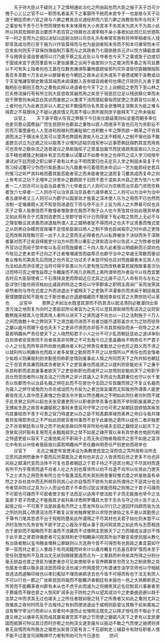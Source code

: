 <!-- { "loadSidebar": true } -->
　　天子待大臣以不疑则上下之情相通此治化之所由起也而大臣之报于天子岂可少愧于心三公之官不以一职而名者盖天下之事靡所不统而未尝专于一也是故与天子论道于朝廷而参六官之政与六卿之教焉且论道经邦而六官六卿之政教皆有所与则天下之事安有不责于已乎然而理势有本末体用有大小务其本不务其末为其大不为其小此所以持其宏纲听其治要而不若百官之琐屑也古谓宰相不亲小事者如此而已后世惑陈平一时之言而为之説曰决狱以廷尉治财以司农礼乐有奉常军旅有将帅宰相者任人授职享其成功而已至于施为兴作皆莫得而与也为是説者知末务而不知本可袭常而未可应变矣何则天子容保四海临制万事而与之其政者乃七唐欲赦呉元济以恱方镇裴度谓不与贼俱全请自督诸将以讨乃能平蔡之乱此处以与夺者也今天下之事或急于边或切于国或未宜于民而羣臣有以更张废置之议闻于庙堂则少为之裁决而多委之有司且要以不可有失上指者何也王嘉在位数务諌诤陈蕃杨震疏佞邪列灾异语皆切直魏徴指陈善否多至数十万言此补以献替者也今朝廷之政未必无失或系于睿德或関于圣教或动于天变惟諌官御史敢语其端而未闻谋猷入告弥缝衮阙者何也傅迁讦政则孔光勇于罢黜杨肜在朝则王商为之奏免此辨以进退者也今天下之士上自朝廷之吏而下至山林之匹夫修洁操行苟有所立则大臣尝收其器而用之矣至于宿恶巨愆足以残民黩化幸而未投于罪罟则未闻显白其状而废放之以激清下流而感起昏俗而犹使之贪爵冐位以居人上者何也凡为此者岂非以人君之权不敢侵而功名贵其全欤惟明主深察夫为臣之难与得君之不易既待之不疑以通其情又亮其不侵以责所报则庶乎能释天下之所未喻矣
　　议官上
　　天下承平既乆任官之弊极于今日矣仕路益寛纷纭坌塞而朝多幸位也吏员愈众国费益广而生民困穷也郡县之重牧以匪人而徳泽不宣也日月为劳职业不厉而万事堕废也人人竞进茍觊禄利而亷耻销亡也积数十年之弊而欲一朝革之不穷其源而决之于横法未见其可以澄清也弊固有源矣入仕之法不精用人之制不愼也臣不敢逺摭古训立为迂疏之论以取髙于众惟列述祖宗成宪参以近事愿朝廷揆酌其宜而用焉可也贡举之数杂流之选昔歳议之熟矣独任子之恩虽加裁节而犹或疏焉臣故曰入仕之法不精也建隆之制歳补有定员而重以试覆试不如奏书坐之也祥符之诏入学习经限年课试对于廷而授之职公卿子弟有以术业不明而罢归也夫定员入学之制固未易复于今而习经试覆可少仿而行矣臣愚以为凡廕奏书可着借而未命诏以一艺为能若经史若兵刑惟习之听严其科格而覈其能否能者官之而未能者使之退而复习要其成而复命之则上有考实之功下无増年之诈恩补之数颇损于旧而不患于滥矣夫州县之吏为攷六七举者一二人则亦可以治县治县者攷六七举者五六人则可以为京秩而治京县门资而京秩者攷六七举者一二人则亦可以治京县治京县者六歳举者又二人则可以为治中为治中者五歳举者又三人则可以为郡守以国家敛才旌善之深术使人乐为之用而不已也然而法制一定循袭既乆泥不知变则进退在下而与夺不出于上反为用人之大弊甚可叹也且天子之尊人皆畏信而不敢慢者惟取舍在我而不狥于众人也今责攷其任如此限其举者又如此苟有合于式度则选吏而上至郡守皆可计日而得是下有必取之势而上无必不与之理安敢议其贤愚而进退哉所谓人主之威柄者犹不得而持之也夫不议贤愚而惟式度之从则黒白杂糅而官政壊不足怪矣臣故曰用人之制不慎也臣闻祖宗之时州县之吏陛见而改秩其陞黜可否一出于人主之意而无必得者也凡以私弊被坐于决狱而失于深故者屡对而不迁矣自择能吏分治方州而责以秦彭之效矣选治中以佐武人之为牧者也録外官功过而阅于禁中矣以名召对而旌擢者二十四人矣凡此者皆以明威断而示奨劝也今陛见之吏未尝不迁向之不迁者惟増歳攷而益荐员也郡守治中之举歳无常数而塞诏者众惟有司第具先后而授之也外官之功过天子未尝尽知也召对而旌擢者未见其人也为法如此而求任使之当将可得乎臣愚以为凡吏有陞见而改秩者莫若就按故事差次功过而特可否之増攷益荐之令輙废而不用凡京秩而上素所谓举而升者自今以徃悉宜罢去时召大臣部使者二千石慎择良吏而荐如近日尤异之比歳不过几人命有司与左右之臣详攷行能仿用资格如比歳政府除选之类任以守宰郡承之职明主周询广采而宠荣其卓然者则与夺在式度之外而进退出于威柄天下之吏孰不淬濯奋厉而求闻于朝廷哉其衰懦猥闇自知不能有立于斯世者必亦退避缩藏而不敢觊幸矣任官之大弊庶防可以革也
　　议官中
　　救弊之术如治水既澄其源而不防其流以就洁清则必散漫四出渐溃污浊之地而复为向时之患臣前所论者宜为之先可以澄其源矣继而有洁流之议则安敢黙哉夫精其入仕慎其用人者所以进天下之贤而退不肖也以一日之法制施于十万人之间而救数十年之弊则天下之贤岂能尽进而不肖者岂能尽退耶盖亦大为之防而徐导之磨以嵗月而期于成也夫天下之吏非尽贤而亦非皆不肖其势相杂而未一则导之之术莫若明趣尚严责任使天下之人晓然知君子小人之分不可少乱而朝廷惩劝之道详审别白则贤者安其势而不肖者易其非何弊之不可去哉今日之患盖趣尚不明责任不严君子小人之分乱而所导非所劝故也趣尚者义利之辨责任者勤怠之分也厉之趋义而不诱之以就利所以明趣尚也而趋义者多矣督之勤劳而不开之以怠惰所以严责任也而怠惰者少矣趋义则亷就利则贪勤劳则称职怠惰则废事此人情之所同而天下之所共知也朝廷之于百官贵其亷而贱其贪者欲天下之吏皆亷也而或诱之以就利则安能劝天下之亷乎乐其称职而恶其废事者欲天下之吏皆称职也而或开之以怠惰则安能劝天下之称职乎且仕而受田者所以旌圭洁之行而养之非计其歳入之丰而设为髙爵重位也守以长千里丞以佐郡而令以治县名器之辨在此而不在彼也今圭田之任皆躐而授之不复议名器而为歳入之辨守或俛而为丞丞或诎而为令矣为之者岂皆妄庸而无知哉世所谓善人能吏者徃徃流入其中而无甚愧之色谓法令许我以然也趣尚之不明如此则仕者何利而不就乎此贪冒之风所以起也夫张官置吏而分以职者欲举吾事也事而不举则职废虽罪之亦无憾矣生民之疾苦未蠲赋税之事轻未壹监司守宰之过也可责之矣朝廷尝欲恤其疾苦均其重轻而不贵于可责之官乃特遣吏以办之臣不知髙爵厚禄而素养之命曰与我共理者将安用耶责任之不严如此则居官者何事而不怠乎此废弛之患所以成也二者非独吏之不肖皆朝廷有以导之而不劝矣臣故曰所导非所劝也嗟夫圭田之躐授足以起天下之贪冒矣况奸赃有复用而无永黜哉祖宗之禁不如是之疎开寳以来有弃世者也恤民均税之特遣吏臣以容天下之废弛矣况不职闻于上而无失旧物者哉祖宗之恩不如是之滥淳化中有处以州佐者哉臣故曰莫若明趣尚严责任趣尚明责任严则吏劝而政举也
　　议官下
　　夫古之循吏布宣徳泽设为条教使民宜之深而信之笃所居称治所去见思风迹炳然垂休千载而后世莫能及之者何也非古之人皆贤而后世之吏多不肖也非风俗之醇漓代变而治体不可复也意者朝廷之于君子待之不适其分用之不尽其材而遂有所不为乎尊贤而退不肖者人伦之大别也尊贤所以劝不肖退不肖所以任贤此乃使天下之士求为之用而务有所立也今智愚混乱而失其别用舍重轻惟式度之听是故虽有卓然之才杂处其中而无所辨异则其心必亦自惰而不欲有为矣此所谓待之不适其分也法令者禁非防过之具为小人而设也君子不幸而过犹议贤能而释之则用之于君子可疎而不可密也可疎而不可密者使才胜于法而足以适用不使法胜于才而无能施也举今之法盖密于君子而使之不能施其才矣科条详悉网罗傋具大至于生杀与夺之间小及于出入起居之际一不可离于法是故虽有杰然之士愿发所存以尽行已之道回环四顾而皆为法之所防则其心愤懑沮法而不敢复议安肯触罪冒禁以求惊世骇俗之名乎是以其勤劳止于簿书刀笔其思虑不出于规矩防墨矣此所谓用之不尽其材也夫君子始仕则未尝不以济时及物为先务安有不欲不甘之心哉及乎既从事于其间观其势之如此而与志愿相违也于是抑而不振晦而不彰滀而不流藏而不试惟明主思致天下之力而辅成治道岂不惜于此乎昔之贤君待循吏者可见矣拜刺史守相輙亲问观其所由不数变易使民服从教化有治效者勉以玺书赐金増秩公卿缺则以次选用今皆不可得而有也民政之重宜莫如守宰一官而共之者三人羣趋于有司阅籍而听命计以歳月輙复代去虽百职旷惰而未至于受任则澄按所不及其治尤无状则碌碌罢退而合为一又羣趋而听命矣其所得之分则分毫无损益也昔之贤臣为循吏者亦可见矣使邮亭乡官养鳏寡贫穷而又为之制丧祭之具也擅发仓廪以赈余县流民而得全活也减少府用度赍刀布遣诸生诣学京师也以守相赋敛违法而遽解印绶也以孝妇寃狱不理而谢病求去也今皆不可得而有也于法无有而人不可以行也一郡之广坐斯民民将毙而不能輙济者朝廷有未报也一邑之大熟察斯民之所劳而不能輙革者州郡有未从也不虑乎此而遽为之则姗笑其近名贬駮其兴事甚者至于罪废而不録也昔之人恢闳旷阔多出于防检之外以望其成功今之吏委曲逊避以趋于法禁之中而求其无过也嗟夫上之所任者既如彼之轻下之所畏者又如此之重则尤异之效循良之政何时而及于古哉待之有别而使进退出于威柄则臣尝议其略于前矣嘉祐之诏有察守宰治行而命以乆安者何中道而止也惟明主既先之以择才授任而不取必于式度又继之以循率先宪而戒其屡易褒赏其不欲之节而使之磨砺凡天下之吏有以宜民便国而抵罪可特议其过而时亦宥之勿拘深文遂至废斥以振动不敢之气而使之驰骋则贤者无自惰而有所施古之循吏出矣昔汉臣有言二千石部刺史三辅县令有财任职者人情不能不过差宜可阔略俾尽力者有所劝可为今日道也
　　防问
